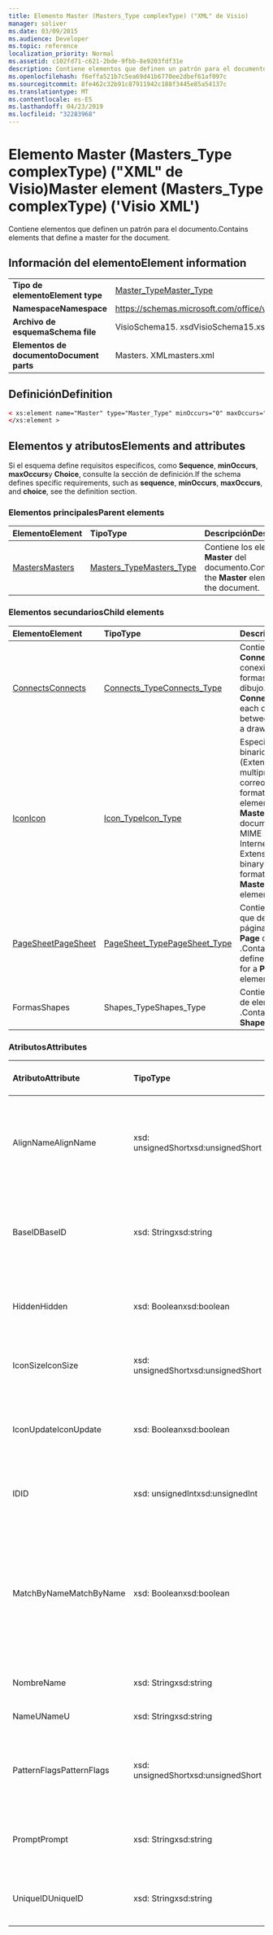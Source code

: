 ```yaml
---
title: Elemento Master (Masters_Type complexType) ("XML" de Visio)
manager: soliver
ms.date: 03/09/2015
ms.audience: Developer
ms.topic: reference
localization_priority: Normal
ms.assetid: c102fd71-c621-2bde-9fbb-8e9203fdf31e
description: Contiene elementos que definen un patrón para el documento.
ms.openlocfilehash: f6effa521b7c5ea69d41b6770ee2dbef61af097c
ms.sourcegitcommit: 8fe462c32b91c87911942c188f3445e85a54137c
ms.translationtype: MT
ms.contentlocale: es-ES
ms.lasthandoff: 04/23/2019
ms.locfileid: "32283968"
---
```

# <a name="master-element-masterstype-complextype-visio-xml"></a><span data-ttu-id="a8a87-103">Elemento Master (Masters_Type complexType) ("XML" de Visio)</span><span class="sxs-lookup"><span data-stu-id="a8a87-103">Master element (Masters_Type complexType) ('Visio XML')</span></span>

<span data-ttu-id="a8a87-104">Contiene elementos que definen un patrón para el documento.</span><span class="sxs-lookup"><span data-stu-id="a8a87-104">Contains elements that define a master for the document.</span></span>
  
## <a name="element-information"></a><span data-ttu-id="a8a87-105">Información del elemento</span><span class="sxs-lookup"><span data-stu-id="a8a87-105">Element information</span></span>

|||
|:-----|:-----|
|<span data-ttu-id="a8a87-106">**Tipo de elemento**</span><span class="sxs-lookup"><span data-stu-id="a8a87-106">**Element type**</span></span> <br/> |[<span data-ttu-id="a8a87-107">Master_Type</span><span class="sxs-lookup"><span data-stu-id="a8a87-107">Master_Type</span></span>](master_type-complextypevisio-xml.md) <br/> |
|<span data-ttu-id="a8a87-108">**Namespace**</span><span class="sxs-lookup"><span data-stu-id="a8a87-108">**Namespace**</span></span> <br/> |https://schemas.microsoft.com/office/visio/2012/main  <br/> |
|<span data-ttu-id="a8a87-109">**Archivo de esquema**</span><span class="sxs-lookup"><span data-stu-id="a8a87-109">**Schema file**</span></span> <br/> |<span data-ttu-id="a8a87-110">VisioSchema15. xsd</span><span class="sxs-lookup"><span data-stu-id="a8a87-110">VisioSchema15.xsd</span></span>  <br/> |
|<span data-ttu-id="a8a87-111">**Elementos de documento**</span><span class="sxs-lookup"><span data-stu-id="a8a87-111">**Document parts**</span></span> <br/> |<span data-ttu-id="a8a87-112">Masters. XML</span><span class="sxs-lookup"><span data-stu-id="a8a87-112">masters.xml</span></span>  <br/> |
   
## <a name="definition"></a><span data-ttu-id="a8a87-113">Definición</span><span class="sxs-lookup"><span data-stu-id="a8a87-113">Definition</span></span>

```XML
< xs:element name="Master" type="Master_Type" minOccurs="0" maxOccurs="unbounded" >
</xs:element >
```

## <a name="elements-and-attributes"></a><span data-ttu-id="a8a87-114">Elementos y atributos</span><span class="sxs-lookup"><span data-stu-id="a8a87-114">Elements and attributes</span></span>

<span data-ttu-id="a8a87-115">Si el esquema define requisitos específicos, como **Sequence**, **minOccurs**, **maxOccurs**y **Choice**, consulte la sección de definición.</span><span class="sxs-lookup"><span data-stu-id="a8a87-115">If the schema defines specific requirements, such as **sequence**, **minOccurs**, **maxOccurs**, and **choice**, see the definition section.</span></span> 
  
### <a name="parent-elements"></a><span data-ttu-id="a8a87-116">Elementos principales</span><span class="sxs-lookup"><span data-stu-id="a8a87-116">Parent elements</span></span>

|<span data-ttu-id="a8a87-117">**Elemento**</span><span class="sxs-lookup"><span data-stu-id="a8a87-117">**Element**</span></span>|<span data-ttu-id="a8a87-118">**Tipo**</span><span class="sxs-lookup"><span data-stu-id="a8a87-118">**Type**</span></span>|<span data-ttu-id="a8a87-119">**Descripción**</span><span class="sxs-lookup"><span data-stu-id="a8a87-119">**Description**</span></span>|
|:-----|:-----|:-----|
|[<span data-ttu-id="a8a87-120">Masters</span><span class="sxs-lookup"><span data-stu-id="a8a87-120">Masters</span></span>](masters-elementvisio-xml.md) <br/> |[<span data-ttu-id="a8a87-121">Masters_Type</span><span class="sxs-lookup"><span data-stu-id="a8a87-121">Masters_Type</span></span>](masters_type-complextypevisio-xml.md) <br/> |<span data-ttu-id="a8a87-122">Contiene los elementos **Master** del documento.</span><span class="sxs-lookup"><span data-stu-id="a8a87-122">Contains the **Master** elements for the document.</span></span>  <br/> |
   
### <a name="child-elements"></a><span data-ttu-id="a8a87-123">Elementos secundarios</span><span class="sxs-lookup"><span data-stu-id="a8a87-123">Child elements</span></span>

|<span data-ttu-id="a8a87-124">**Elemento**</span><span class="sxs-lookup"><span data-stu-id="a8a87-124">**Element**</span></span>|<span data-ttu-id="a8a87-125">**Tipo**</span><span class="sxs-lookup"><span data-stu-id="a8a87-125">**Type**</span></span>|<span data-ttu-id="a8a87-126">**Descripción**</span><span class="sxs-lookup"><span data-stu-id="a8a87-126">**Description**</span></span>|
|:-----|:-----|:-----|
|[<span data-ttu-id="a8a87-127">Connects</span><span class="sxs-lookup"><span data-stu-id="a8a87-127">Connects</span></span>](connects-element-pagecontents_type-complextypevisio-xml.md) <br/> |[<span data-ttu-id="a8a87-128">Connects_Type</span><span class="sxs-lookup"><span data-stu-id="a8a87-128">Connects_Type</span></span>](connects_type-complextypevisio-xml.md) <br/> |<span data-ttu-id="a8a87-129">Contiene un elemento **Connect** para cada conexión entre dos formas de un dibujo.</span><span class="sxs-lookup"><span data-stu-id="a8a87-129">Contains a **Connect** element for each connection between two shapes in a drawing.</span></span>  <br/> |
|[<span data-ttu-id="a8a87-130">Icon</span><span class="sxs-lookup"><span data-stu-id="a8a87-130">Icon</span></span>](icon-element-master_type-complextypevisio-xml.md) <br/> |[<span data-ttu-id="a8a87-131">Icon_Type</span><span class="sxs-lookup"><span data-stu-id="a8a87-131">Icon_Type</span></span>](icon_type-complextypevisio-xml.md) <br/> |<span data-ttu-id="a8a87-132">Especifica un icono binario codificado MIME (Extensiones multipropósito de correo Internet) (en formato. ico) para un elemento **Master** o **MasterShortcut** en un documento.</span><span class="sxs-lookup"><span data-stu-id="a8a87-132">Specifies a MIME (Multipurpose Internet Mail Extensions) encoded binary icon (in .ico format) for a **Master** or **MasterShortcut** element in a document.</span></span>  <br/> |
|[<span data-ttu-id="a8a87-133">PageSheet</span><span class="sxs-lookup"><span data-stu-id="a8a87-133">PageSheet</span></span>](pagesheet-element-master_type-complextypevisio-xml.md) <br/> |[<span data-ttu-id="a8a87-134">PageSheet_Type</span><span class="sxs-lookup"><span data-stu-id="a8a87-134">PageSheet_Type</span></span>](pagesheet_type-complextypevisio-xml.md) <br/> |<span data-ttu-id="a8a87-135">Contiene los elementos que definen la hoja de página de un elemento **Page** o **Master** .</span><span class="sxs-lookup"><span data-stu-id="a8a87-135">Contains elements that define the page sheet for a **Page** or **Master** element.</span></span>  <br/> |
|<span data-ttu-id="a8a87-136">Formas</span><span class="sxs-lookup"><span data-stu-id="a8a87-136">Shapes</span></span>  <br/> |<span data-ttu-id="a8a87-137">Shapes_Type</span><span class="sxs-lookup"><span data-stu-id="a8a87-137">Shapes_Type</span></span>  <br/> |<span data-ttu-id="a8a87-138">Contiene una colección de elementos **Shape** .</span><span class="sxs-lookup"><span data-stu-id="a8a87-138">Contains a collection of **Shape** elements.</span></span>  <br/> |
   
### <a name="attributes"></a><span data-ttu-id="a8a87-139">Atributos</span><span class="sxs-lookup"><span data-stu-id="a8a87-139">Attributes</span></span>

|<span data-ttu-id="a8a87-140">**Atributo**</span><span class="sxs-lookup"><span data-stu-id="a8a87-140">**Attribute**</span></span>|<span data-ttu-id="a8a87-141">**Tipo**</span><span class="sxs-lookup"><span data-stu-id="a8a87-141">**Type**</span></span>|<span data-ttu-id="a8a87-142">**Obligatorio**</span><span class="sxs-lookup"><span data-stu-id="a8a87-142">**Required**</span></span>|<span data-ttu-id="a8a87-143">**Descripción**</span><span class="sxs-lookup"><span data-stu-id="a8a87-143">**Description**</span></span>|<span data-ttu-id="a8a87-144">**Posibles valores**</span><span class="sxs-lookup"><span data-stu-id="a8a87-144">**Possible values**</span></span>|
|:-----|:-----|:-----|:-----|:-----|
|<span data-ttu-id="a8a87-145">AlignName</span><span class="sxs-lookup"><span data-stu-id="a8a87-145">AlignName</span></span>  <br/> |<span data-ttu-id="a8a87-146">xsd: unsignedShort</span><span class="sxs-lookup"><span data-stu-id="a8a87-146">xsd:unsignedShort</span></span>  <br/> |<span data-ttu-id="a8a87-147">opcional</span><span class="sxs-lookup"><span data-stu-id="a8a87-147">optional</span></span>  <br/> |<span data-ttu-id="a8a87-148">Especifica si el texto del patrón de la ventana de la galería de símbolos se alinea a la izquierda, a la derecha o en el centro.</span><span class="sxs-lookup"><span data-stu-id="a8a87-148">Specifies whether the master's text in the stencil window is aligned left, right, or center.</span></span>  <br/> |<span data-ttu-id="a8a87-149">Valores del tipo xsd: unsignedShort.</span><span class="sxs-lookup"><span data-stu-id="a8a87-149">Values of the xsd:unsignedShort type.</span></span>  <br/> |
|<span data-ttu-id="a8a87-150">BaseID</span><span class="sxs-lookup"><span data-stu-id="a8a87-150">BaseID</span></span>  <br/> |<span data-ttu-id="a8a87-151">xsd: String</span><span class="sxs-lookup"><span data-stu-id="a8a87-151">xsd:string</span></span>  <br/> |<span data-ttu-id="a8a87-152">opcional</span><span class="sxs-lookup"><span data-stu-id="a8a87-152">optional</span></span>  <br/> |<span data-ttu-id="a8a87-153">GUID (identificador único global) que identifica el patrón entre documentos.</span><span class="sxs-lookup"><span data-stu-id="a8a87-153">A GUID (globally unique identifier) that identifies the master across documents.</span></span>  <br/> |<span data-ttu-id="a8a87-154">Valores del tipo xsd: String.</span><span class="sxs-lookup"><span data-stu-id="a8a87-154">Values of the xsd:string type.</span></span>  <br/> |
|<span data-ttu-id="a8a87-155">Hidden</span><span class="sxs-lookup"><span data-stu-id="a8a87-155">Hidden</span></span>  <br/> |<span data-ttu-id="a8a87-156">xsd: Boolean</span><span class="sxs-lookup"><span data-stu-id="a8a87-156">xsd:boolean</span></span>  <br/> |<span data-ttu-id="a8a87-157">opcional</span><span class="sxs-lookup"><span data-stu-id="a8a87-157">optional</span></span>  <br/> |<span data-ttu-id="a8a87-158">Especifica si el patrón está oculto en la interfaz de usuario.</span><span class="sxs-lookup"><span data-stu-id="a8a87-158">Specifies whether the master is hidden in the user interface.</span></span>  <br/> |<span data-ttu-id="a8a87-159">Valores del tipo xsd: Boolean.</span><span class="sxs-lookup"><span data-stu-id="a8a87-159">Values of the xsd:boolean type.</span></span>  <br/> |
|<span data-ttu-id="a8a87-160">IconSize</span><span class="sxs-lookup"><span data-stu-id="a8a87-160">IconSize</span></span>  <br/> |<span data-ttu-id="a8a87-161">xsd: unsignedShort</span><span class="sxs-lookup"><span data-stu-id="a8a87-161">xsd:unsignedShort</span></span>  <br/> |<span data-ttu-id="a8a87-162">opcional</span><span class="sxs-lookup"><span data-stu-id="a8a87-162">optional</span></span>  <br/> |<span data-ttu-id="a8a87-163">El tamaño del icono del elemento.</span><span class="sxs-lookup"><span data-stu-id="a8a87-163">The size of the element's icon.</span></span>  <br/> |<span data-ttu-id="a8a87-164">Valores del tipo xsd: unsignedShort.</span><span class="sxs-lookup"><span data-stu-id="a8a87-164">Values of the xsd:unsignedShort type.</span></span>  <br/> |
|<span data-ttu-id="a8a87-165">IconUpdate</span><span class="sxs-lookup"><span data-stu-id="a8a87-165">IconUpdate</span></span>  <br/> |<span data-ttu-id="a8a87-166">xsd: Boolean</span><span class="sxs-lookup"><span data-stu-id="a8a87-166">xsd:boolean</span></span>  <br/> |<span data-ttu-id="a8a87-167">opcional</span><span class="sxs-lookup"><span data-stu-id="a8a87-167">optional</span></span>  <br/> |<span data-ttu-id="a8a87-168">Especifica si el icono se genera automáticamente a partir del propio patrón.</span><span class="sxs-lookup"><span data-stu-id="a8a87-168">Specifies whether the icon is automatically generated from the master itself.</span></span>  <br/> |<span data-ttu-id="a8a87-169">Valores del tipo xsd: Boolean.</span><span class="sxs-lookup"><span data-stu-id="a8a87-169">Values of the xsd:boolean type.</span></span>  <br/> |
|<span data-ttu-id="a8a87-170">ID</span><span class="sxs-lookup"><span data-stu-id="a8a87-170">ID</span></span>  <br/> |<span data-ttu-id="a8a87-171">xsd: unsignedInt</span><span class="sxs-lookup"><span data-stu-id="a8a87-171">xsd:unsignedInt</span></span>  <br/> |<span data-ttu-id="a8a87-172">necesario</span><span class="sxs-lookup"><span data-stu-id="a8a87-172">required</span></span>  <br/> |<span data-ttu-id="a8a87-173">IDENTIFICADOR único del elemento dentro de su elemento primario.</span><span class="sxs-lookup"><span data-stu-id="a8a87-173">The unique ID of the element within its parent element.</span></span>  <br/> |<span data-ttu-id="a8a87-174">Valores del tipo xsd: unsignedInt.</span><span class="sxs-lookup"><span data-stu-id="a8a87-174">Values of the xsd:unsignedInt type.</span></span>  <br/> |
|<span data-ttu-id="a8a87-175">MatchByName</span><span class="sxs-lookup"><span data-stu-id="a8a87-175">MatchByName</span></span>  <br/> |<span data-ttu-id="a8a87-176">xsd: Boolean</span><span class="sxs-lookup"><span data-stu-id="a8a87-176">xsd:boolean</span></span>  <br/> |<span data-ttu-id="a8a87-177">opcional</span><span class="sxs-lookup"><span data-stu-id="a8a87-177">optional</span></span>  <br/> |<span data-ttu-id="a8a87-178">Determina la forma en que Microsoft Visio decide si un patrón de documento ya está presente cuando se coloca una instancia de un patrón en la página de dibujo.</span><span class="sxs-lookup"><span data-stu-id="a8a87-178">Determines how Microsoft Visio decides if a document master is already present when an instance of a master is dropped on the drawing page.</span></span>  <br/> |<span data-ttu-id="a8a87-179">Valores del tipo xsd: Boolean.</span><span class="sxs-lookup"><span data-stu-id="a8a87-179">Values of the xsd:boolean type.</span></span>  <br/> |
|<span data-ttu-id="a8a87-180">Nombre</span><span class="sxs-lookup"><span data-stu-id="a8a87-180">Name</span></span>  <br/> |<span data-ttu-id="a8a87-181">xsd: String</span><span class="sxs-lookup"><span data-stu-id="a8a87-181">xsd:string</span></span>  <br/> |<span data-ttu-id="a8a87-182">opcional</span><span class="sxs-lookup"><span data-stu-id="a8a87-182">optional</span></span>  <br/> |<span data-ttu-id="a8a87-183">Nombre del elemento.</span><span class="sxs-lookup"><span data-stu-id="a8a87-183">The name of the element.</span></span>  <br/> |<span data-ttu-id="a8a87-184">Valores del tipo xsd: String.</span><span class="sxs-lookup"><span data-stu-id="a8a87-184">Values of the xsd:string type.</span></span>  <br/> |
|<span data-ttu-id="a8a87-185">NameU</span><span class="sxs-lookup"><span data-stu-id="a8a87-185">NameU</span></span>  <br/> |<span data-ttu-id="a8a87-186">xsd: String</span><span class="sxs-lookup"><span data-stu-id="a8a87-186">xsd:string</span></span>  <br/> |<span data-ttu-id="a8a87-187">opcional</span><span class="sxs-lookup"><span data-stu-id="a8a87-187">optional</span></span>  <br/> |<span data-ttu-id="a8a87-188">Nombre universal del elemento.</span><span class="sxs-lookup"><span data-stu-id="a8a87-188">The universal name of the element.</span></span>  <br/> |<span data-ttu-id="a8a87-189">Valores del tipo xsd: String.</span><span class="sxs-lookup"><span data-stu-id="a8a87-189">Values of the xsd:string type.</span></span>  <br/> |
|<span data-ttu-id="a8a87-190">PatternFlags</span><span class="sxs-lookup"><span data-stu-id="a8a87-190">PatternFlags</span></span>  <br/> |<span data-ttu-id="a8a87-191">xsd: unsignedShort</span><span class="sxs-lookup"><span data-stu-id="a8a87-191">xsd:unsignedShort</span></span>  <br/> |<span data-ttu-id="a8a87-192">opcional</span><span class="sxs-lookup"><span data-stu-id="a8a87-192">optional</span></span>  <br/> |<span data-ttu-id="a8a87-193">Determina si un patrón se comporta como una trama personalizada.</span><span class="sxs-lookup"><span data-stu-id="a8a87-193">Determines whether a master behaves as a custom pattern.</span></span>  <br/> |<span data-ttu-id="a8a87-194">Valores del tipo xsd: unsignedShort.</span><span class="sxs-lookup"><span data-stu-id="a8a87-194">Values of the xsd:unsignedShort type.</span></span>  <br/> |
|<span data-ttu-id="a8a87-195">Prompt</span><span class="sxs-lookup"><span data-stu-id="a8a87-195">Prompt</span></span>  <br/> |<span data-ttu-id="a8a87-196">xsd: String</span><span class="sxs-lookup"><span data-stu-id="a8a87-196">xsd:string</span></span>  <br/> |<span data-ttu-id="a8a87-197">opcional</span><span class="sxs-lookup"><span data-stu-id="a8a87-197">optional</span></span>  <br/> |<span data-ttu-id="a8a87-198">La barra de estado y la sugerencia de herramienta para el elemento.</span><span class="sxs-lookup"><span data-stu-id="a8a87-198">The status bar and tool tip prompt for the element.</span></span>  <br/> |<span data-ttu-id="a8a87-199">Valores del tipo xsd: String.</span><span class="sxs-lookup"><span data-stu-id="a8a87-199">Values of the xsd:string type.</span></span>  <br/> |
|<span data-ttu-id="a8a87-200">UniqueID</span><span class="sxs-lookup"><span data-stu-id="a8a87-200">UniqueID</span></span>  <br/> |<span data-ttu-id="a8a87-201">xsd: String</span><span class="sxs-lookup"><span data-stu-id="a8a87-201">xsd:string</span></span>  <br/> |<span data-ttu-id="a8a87-202">opcional</span><span class="sxs-lookup"><span data-stu-id="a8a87-202">optional</span></span>  <br/> |<span data-ttu-id="a8a87-203">GUID que identifica el patrón en el documento.</span><span class="sxs-lookup"><span data-stu-id="a8a87-203">A GUID that identifies the master within the document.</span></span>  <br/> |<span data-ttu-id="a8a87-204">Valores del tipo xsd: String.</span><span class="sxs-lookup"><span data-stu-id="a8a87-204">Values of the xsd:string type.</span></span>  <br/> |
   

